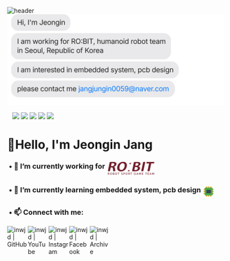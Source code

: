 ![header](https://capsule-render.vercel.app/api?type=slice&color=auto&height=100&section=header&text=Jeongin%20Jang's%20Github&fontSize=40&fontColor=3f3f3f)
[![](https://github.com/inwjd/inwjd/blob/main/chat.svg)](mailto:jangjungin0059@naver.com)

&nbsp;&nbsp;&nbsp;<img src="https://img.shields.io/badge/C-A8B9CC?style=flat&logo=c&logoColor=white"/> <img src="https://img.shields.io/badge/C++-00599C?style=flat&logo=cplusplus&logoColor=white"/> <img src="https://img.shields.io/badge/Ros-22314E?style=flat&logo=ros&logoColor=white"/> <img src="https://img.shields.io/badge/Altium-A5915F?&style=flat&logo=Altium Designer&logoColor=white"/> <img src="https://img.shields.io/badge/CubeIDE-01B4E4?&style=flat&logo=stmicroelectronics&logoColor=white"/>

# 👋Hello, I'm Jeongin Jang
<div>

### &nbsp;• 🔭 I’m currently working for&nbsp;<a href="https://github.com/ROBIT-KOR-teamHumanoid"><img src="https://github.com/inwjd/inwjd/blob/0dfcf056df517acc3ef7f4bdeffd615c767388d8/images/robit_logo_kw.png" height = "32" align = "top"/></a></p> 

### &nbsp;• 🌱 I’m currently learning embedded system, pcb design&nbsp;<a href="https://github.com/inwjd"><img src="https://github.com/inwjd/inwjd/blob/02e4dee337ab58d3d08b6ae53d141c943841adf3/images/icons8-electronics-28.png" height = "28" align = "top"/></a></p>

### &nbsp;• 📫 **Connect** with me:

[<img align="left" alt="inwjd | GitHub" width="48px" src="https://img.icons8.com/material-outlined/48/github.png" />][GitHub]
[<img align="left" alt="inwjd | YouTube" width="48px" src="https://img.icons8.com/material-rounded/48/youtube-play.png" />][YouTube]
[<img align="left" alt="inwjd | Instagram" width="48px" src="https://img.icons8.com/material-outlined/48/instagram-new--v1.png" />][instagram]
[<img align="left" alt="inwjd | Facebook" width="48px" src="https://img.icons8.com/material-rounded/48/facebook.png" />][Facebook]
[<img align="left" alt="inwjd | Archive" width="48px" src="https://img.icons8.com/fluency-systems-regular/48/add-contact-to-company.png" />][Archive]

[GitHub]: https://github.com/inwjd
[YouTube]: https://www.youtube.com/@ROBIT_KOREA
[instagram]: https://instagram.com/wjddls0603
[Facebook]: https://facebook.com/kwrobit
[Archive]: https://sites.google.com/view/robitarchieve/main
